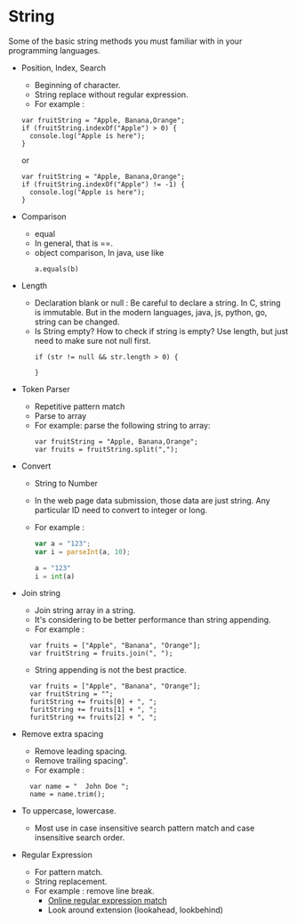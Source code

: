# String

Some of the basic string methods you must familiar with in your programming languages.
  
* Position, Index, Search 
  * Beginning of character.
  * String replace without regular expression.
  * For example :
  ```
  var fruitString = "Apple, Banana,Orange";
  if (fruitString.indexOf("Apple") > 0) {
    console.log("Apple is here");
  }
  ```
  or 
  ```
  var fruitString = "Apple, Banana,Orange";
  if (fruitString.indexOf("Apple") != -1) {
    console.log("Apple is here");
  }

* Comparison
  * equal
  * In general, that is ==.
  * object comparison, In java, use like
    ```
    a.equals(b)
    ```
    
* Length
  * Declaration blank or null :
    Be careful to declare a string.
    In C, string is immutable.
    But in the modern languages, java, js, python, go, string can be changed.
  * Is String empty?
    How to check if string is empty?
    Use length, but just need to make sure not null first.
    ```
    if (str != null && str.length > 0) {
    
    }
    ```

* Token Parser
  * Repetitive pattern match
  * Parse to array
  * For example: parse the following string to array:
    ```
    var fruitString = "Apple, Banana,Orange";
    var fruits = fruitString.split(",");
    ```

* Convert
  * String to Number
  * In the web page data submission, those data are just string. Any particular ID need to convert to integer or long.
  * For example :
    ``` js
    var a = "123";
    var i = parseInt(a, 10);
    ```
    
    ``` python
    a = "123"
    i = int(a)
    ```

* Join string
  * Join string array in a string.
  * It's considering to be better performance than string appending.
  * For example :
  ```
    var fruits = ["Apple", "Banana", "Orange"];
    var fruitString = fruits.join(", ");
  
  ```
  * String appending is not the best practice.
  ```
    var fruits = ["Apple", "Banana", "Orange"];
    var fruitString = "";
    furitString += fruits[0] + ", ";
    furitString += fruits[1] + ", ";
    furitString += fruits[2] + ", ";
  ```
  
* Remove extra spacing
  * Remove leading spacing.
  * Remove trailing spacing".
  * For example :
  ```
    var name = "  John Doe ";
    name = name.trim();
  
  ```
  
* To uppercase, lowercase.
  * Most use in case insensitive search pattern match and case insensitive search order.

	
* Regular Expression
  * For pattern match.
  * String replacement.
  * For example : remove line break.
	* [Online regular expression match](https://www.debuggex.com/)
	* Look around extension (lookahead, lookbehind)
